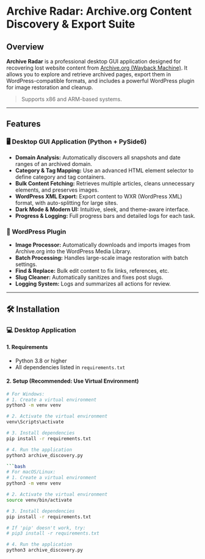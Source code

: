 # Archive Radar: Archive.org Content Discovery & Export Suite

## Overview

**Archive Radar** is a professional desktop GUI application designed for recovering lost website content from [Archive.org (Wayback Machine)](https://archive.org/web/). It allows you to explore and retrieve archived pages, export them in WordPress-compatible formats, and includes a powerful WordPress plugin for image restoration and cleanup.

> Supports x86 and ARM-based systems.

---

## Features

### 🖥️ Desktop GUI Application (Python + PySide6)

- **Domain Analysis:** Automatically discovers all snapshots and date ranges of an archived domain.
- **Category & Tag Mapping:** Use an advanced HTML element selector to define category and tag containers.
- **Bulk Content Fetching:** Retrieves multiple articles, cleans unnecessary elements, and preserves images.
- **WordPress XML Export:** Export content to WXR (WordPress XML) format, with auto-splitting for large sites.
- **Dark Mode & Modern UI:** Intuitive, sleek, and theme-aware interface.
- **Progress & Logging:** Full progress bars and detailed logs for each task.

### 🔌 WordPress Plugin

- **Image Processor:** Automatically downloads and imports images from Archive.org into the WordPress Media Library.
- **Batch Processing:** Handles large-scale image restoration with batch settings.
- **Find & Replace:** Bulk edit content to fix links, references, etc.
- **Slug Cleaner:** Automatically sanitizes and fixes post slugs.
- **Logging System:** Logs and summarizes all actions for review.

---

## 🛠️ Installation

### 💻 Desktop Application

#### 1. Requirements

- Python 3.8 or higher  
- All dependencies listed in `requirements.txt`

#### 2. Setup (Recommended: Use Virtual Environment)

```bash
# For Windows:
# 1. Create a virtual environment
python3 -m venv venv

# 2. Activate the virtual environment
venv\Scripts\activate

# 3. Install dependencies
pip install -r requirements.txt

# 4. Run the application
python3 archive_discovery.py

```bash
# For macOS/Linux:
# 1. Create a virtual environment
python3 -m venv venv

# 2. Activate the virtual environment
source venv/bin/activate

# 3. Install dependencies
pip install -r requirements.txt

# If 'pip' doesn't work, try:
# pip3 install -r requirements.txt

# 4. Run the application
python3 archive_discovery.py


